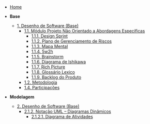 <!-- docs/_sidebar.md -->

- [Home](/README.md)

- **Base**
  - [1. Desenho de Software (Base)](Base/1.Base.md)
    - [1.1. Módulo Projeto Não Orientado a Abordagens Específicas](Base/1.1.AbordagemNaoEspecifica.md)
      - [1.1.1. Design Sprint](Base/1.1.1.DesignSprint.md)
      - [1.1.2. Plano de Gerenciamento de Riscos](Base/1.1.2.PlanoDeRiscos.md)
      - [1.1.3. Mapa Mental](Base/1.1.3.MapaMental.md)
      - [1.1.4. 5w2h](Base/1.1.4.5w2h.md)
      - [1.1.5. Brainstorm](Base/1.1.5.Brainstorm.md)
      - [1.1.6. Diagrama de Ishikawa](Base/1.1.6.Ishikawa.md)
      - [1.1.7. Rich Picture](Base/1.1.7.RichPicture.md)
      - [1.1.8. Glossário Lexico](Base/1.1.8.GlossarioLexico.md) 
      - [1.1.9. Backlog do Produto](Base/1.1.9.Backlog.md)
    - [1.2. Metodologia](Base/1.2.ProcessosMetodologiasAbordagens.md)
    - [1.4. Participações](Base/1.4.ParticipacoesBase.md)

- **Modelagem**
  - [2. Desenho de Software (Base)](Modelagem/2.Modelagem.md)
    - [2.1.2. Notação UML – Diagramas Dinâmicos](Modelagem/2.1.2.UMLDinamicos.md)
      - [2.1.2.1. Diagrama de Atividades](Modelagem/2.1.2.DiagramaAtividades.md)

  
